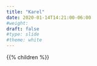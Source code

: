 ```yaml
---
title: "Karel"
date: 2020-01-14T14:21:00-06:00
#weight: 
draft: false
#type: slide
#theme: white
---
```


{{% children %}}
